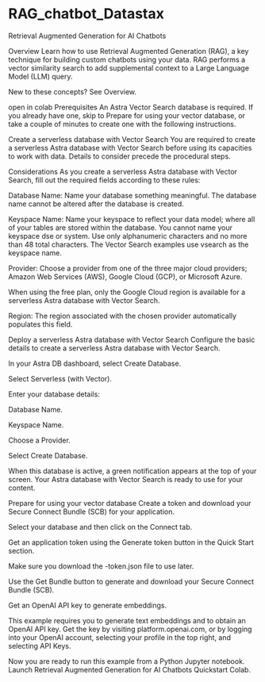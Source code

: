 # RAG_chatbot_Datastax
Retrieval Augmented Generation for AI Chatbots

Overview
Learn how to use Retrieval Augmented Generation (RAG), a key technique for building custom chatbots using your data. RAG performs a vector similarity search to add supplemental context to a Large Language Model (LLM) query.

New to these concepts? See Overview.

open in colab
Prerequisites
An Astra Vector Search database is required. If you already have one, skip to Prepare for using your vector database, or take a couple of minutes to create one with the following instructions.

Create a serverless database with Vector Search
You are required to create a serverless Astra database with Vector Search before using its capacities to work with data. Details to consider precede the procedural steps.

Considerations
As you create a serverless Astra database with Vector Search, fill out the required fields according to these rules:

Database Name: Name your database something meaningful. The database name cannot be altered after the database is created.

Keyspace Name: Name your keyspace to reflect your data model; where all of your tables are stored within the database. You cannot name your keyspace dse or system. Use only alphanumeric characters and no more than 48 total characters. The Vector Search examples use vsearch as the keyspace name.

Provider: Choose a provider from one of the three major cloud providers; Amazon Web Services (AWS), Google Cloud (GCP), or Microsoft Azure.

When using the free plan, only the Google Cloud region is available for a serverless Astra database with Vector Search.

Region: The region associated with the chosen provider automatically populates this field.

Deploy a serverless Astra database with Vector Search
Configure the basic details to create a serverless Astra database with Vector Search.

In your Astra DB dashboard, select Create Database.

Select Serverless (with Vector).

Enter your database details:

Database Name.

Keyspace Name.

Choose a Provider.

Select Create Database.

When this database is active, a green notification appears at the top of your screen. Your Astra database with Vector Search is ready to use for your content.

Prepare for using your vector database
Create a token and download your Secure Connect Bundle (SCB) for your application.

Select your database and then click on the Connect tab.

Get an application token using the Generate token button in the Quick Start section.

Make sure you download the <db-name>-token.json file to use later.

Use the Get Bundle button to generate and download your Secure Connect Bundle (SCB).

Get an OpenAI API key to generate embeddings.

This example requires you to generate text embeddings and to obtain an OpenAI API key. Get the key by visiting platform.openai.com, or by logging into your OpenAI account, selecting your profile in the top right, and selecting API Keys.

Now you are ready to run this example from a Python Jupyter notebook. Launch Retrieval Augmented Generation for AI Chatbots Quickstart Colab.
